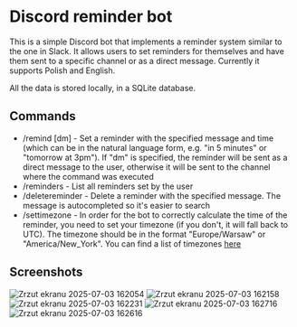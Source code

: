 # Discord reminder bot
This is a simple Discord bot that implements a reminder system similar to the one in Slack. It allows users to set reminders for themselves and have them sent to a specific channel or as a direct message.
Currently it supports Polish and English.

All the data is stored locally, in a SQLite database.

## Commands
- /remind <message> <time> [dm] - Set a reminder with the specified message and time (which can be in the natural language form, e.g. "in 5 minutes" or "tomorrow at 3pm"). If "dm" is specified, the reminder will be sent as a direct message to the user, otherwise it will be sent to the channel where the command was executed
- /reminders - List all reminders set by the user
- /deletereminder <message> - Delete a reminder with the specified message. The message is autocompleted so it's easier to search
- /settimezone <timezone> - In order for the bot to correctly calculate the time of the reminder, you need to set your timezone (if you don't, it will fall back to UTC). The timezone should be in the format "Europe/Warsaw" or "America/New_York". You can find a list of timezones [here](https://en.wikipedia.org/wiki/List_of_tz_database_time_zones)

## Screenshots
![Zrzut ekranu 2025-07-03 162054](https://github.com/user-attachments/assets/965e0434-aa76-43db-b826-f155c6caa3db)
![Zrzut ekranu 2025-07-03 162158](https://github.com/user-attachments/assets/cca9d586-e253-412d-b958-074f4b4238fa)
![Zrzut ekranu 2025-07-03 162231](https://github.com/user-attachments/assets/814a32dd-d798-4db9-93ad-28e805bc866c)
![Zrzut ekranu 2025-07-03 162716](https://github.com/user-attachments/assets/229e88d3-5911-4cda-8188-f88e2b452852)
![Zrzut ekranu 2025-07-03 162616](https://github.com/user-attachments/assets/f46572c7-b669-4d78-a9fd-6917ddbccf15)
